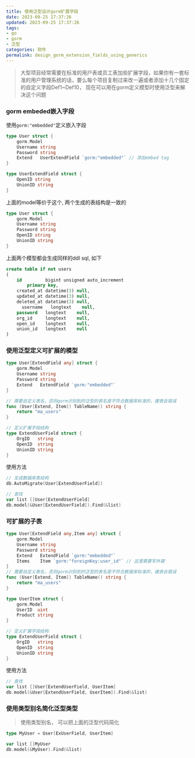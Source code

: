 ```yaml
---
title: 使用泛型设计gorm扩展字段
date: 2023-09-25 17:37:26
updated: 2023-09-25 17:37:26
tags:
- go
- gorm
- 泛型
categories: 软件
permalink: design_gorm_extension_fields_using_generics
---
```


>大型项目经常需要在标准的用户表或员工表加些扩展字段，如果你有一套标准的用户管理系统的话，要么每个项目复制过来改一遍或者添加十几个固定的自定义字段Def1~Def10， 现在可以用在gorm定义模型时使用泛型来解决这个问题

### gorm embeded嵌入字段
使用`gorm:"embedded"`定义嵌入字段

```go
type User struct {
	gorm.Model
	Username string
	Password string
	Extend   UserExtendField `gorm:"embedded"` // 添加embed tag
}

type UserExtendField struct {
	OpenID string
	UnionID string
}
```
上面的model等价于这个, 两个生成的表结构是一致的
```go
type User struct {
	gorm.Model
	Username string
	Password string
	OpenID string
	UnionID string
}
```
上面两个模型都会生成同样的ddl sql, 如下
```sql
create table if not users
(
    id         bigint unsigned auto_increment
        primary key,
    created_at datetime(3) null,
    updated_at datetime(3) null,
    deleted_at datetime(3) null,
	  username   longtext    null,
    password   longtext    null,
    org_id     longtext    null,
    open_id    longtext    null,
    union_id   longtext    null   
)
```

### 使用泛型定义可扩展的模型
```go
type User[ExtendField any] struct {
	gorm.Model
	Username string
	Password string
	Extend   ExtendField `gorm:"embedded"`
}

// 需要自定义表名，否则gorm识别到的泛型的表名是不符合数据库标准的，建表会错误
func (User[Extend, Item]) TableName() string {
	return "ma_users"
}

// 定义扩展字段结构
type ExtendUserField struct {
	OrgID   string
	OpenID  string
	UnionID string
}
```

使用方法
```go
// 生成数据库表结构
db.AutoMigrate(User[ExtendUserField])

// 查找
var list []User[ExtendUserField]
db.model(&User[ExtendUserField]).Find(&list)
```

### 可扩展的子表
```go
type User[ExtendField any,Item any] struct {
	gorm.Model
	Username string
	Password string
	Extend   ExtendField `gorm:"embedded"`
	Items    Item `gorm:"foreignKey:user_id"` // 这里需要写外键
}
// 需要自定义表名，否则gorm识别到的泛型的表名是不符合数据库标准的，建表会错误
func (User[Extend, Item]) TableName() string {
	return "ma_users"
}

type UserItem struct {
	gorm.Model
	UserID  uint
	Product string
}

// 定义扩展字段结构
type ExtendUserField struct {
	OrgID   string
	OpenID  string
	UnionID string
}
```

使用方法
```go
// 查找
var list []User[ExtendUserField, UserItem]
db.model(&User[ExtendUserField, UserItem]).Find(&list)
```

### 使用类型别名简化泛型类型
>使用类型别名， 可以把上面的泛型代码简化
```go
type MyUser = User[ExUserField, UserItem]

var list []MyUser
db.model(&MyUser).Find(&list)
```
